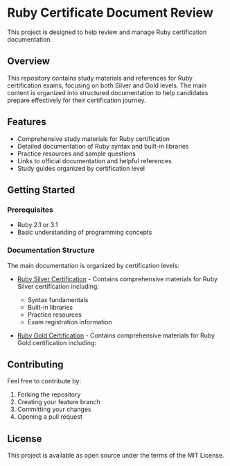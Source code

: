 # Ruby Certificate Document Review

This project is designed to help review and manage Ruby certification documentation.

## Overview

This repository contains study materials and references for Ruby certification exams, focusing on both Silver and Gold levels. The main content is organized into structured documentation to help candidates prepare effectively for their certification journey.

## Features

- Comprehensive study materials for Ruby certification
- Detailed documentation of Ruby syntax and built-in libraries
- Practice resources and sample questions
- Links to official documentation and helpful references
- Study guides organized by certification level

## Getting Started

### Prerequisites

- Ruby 2.1 or 3.1
- Basic understanding of programming concepts

### Documentation Structure

The main documentation is organized by certification levels:

- [Ruby Silver Certification](ruby_silver/README.md) - Contains comprehensive materials for Ruby Silver certification including:
  - Syntax fundamentals
  - Built-in libraries
  - Practice resources
  - Exam registration information

- [Ruby Gold Certification](ruby_gold/README.md) - Contains comprehensive materials for Ruby Gold certification including:

## Contributing

Feel free to contribute by:
1. Forking the repository
2. Creating your feature branch
3. Committing your changes
4. Opening a pull request

## License

This project is available as open source under the terms of the MIT License.
